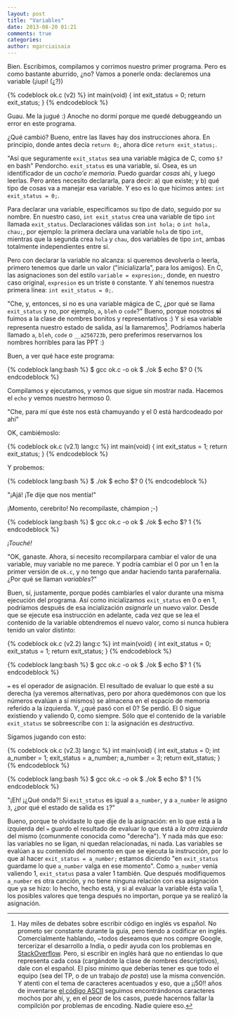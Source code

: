 ```yaml
---
layout: post
title: "Variables"
date: 2013-08-20 01:21
comments: true
categories: 
author: mgarciaisaia
---
```


Bien. Escribimos, compilamos y corrimos nuestro primer programa. Pero es como bastante aburrido, ¿no? Vamos a ponerle onda: declaremos una variable (¡iupi! (¿?))

{% codeblock ok.c (v2) %}
int main(void) {
	int exit_status = 0;
	return exit_status;
}
{% endcodeblock %}

Guau. Me la jugué :) Anoche no dormí porque me quedé debuggeando un error en este programa.<!--more-->

¿Qué cambió? Bueno, entre las llaves hay dos instrucciones ahora. En principio, donde antes decía `return 0;`, ahora dice `return exit_status;`.

"Así que seguramente `exit_status` sea una variable mágica de C, como `$?` en bash" Pendorcho. `exit_status` es una variable, sí. Osea, es un identificador de un _cacho'e memoria_. Puedo guardar _cosas_ ahí, y luego leerlas. Pero antes necesito declararla, para decir: a) que existe; y b) qué tipo de cosas va a manejar esa variable. Y eso es lo que hicimos antes: `int exit_status = 0;`.

Para declarar una variable, especificamos su tipo de dato, seguido por su nombre. En nuestro caso, `int exit_status` crea una variable de tipo `int` llamada `exit_status`. Declaraciones válidas son `int hola;` o `int hola, chau;`, por ejemplo: la primera declara una variable `hola` de tipo `int`, mientras que la segunda crea `hola` y `chau`, dos variables de tipo `int`, ambas totalmente independientes entre sí.

Pero con declarar la variable no alcanza: si queremos devolverla o leerla, primero tenemos que darle un valor ("inicializarla", para los amigos). En C, las asignaciones son del estilo `variable = expresion;`, donde, en nuestro caso original, `expresion` es un triste `0` constante. Y ahí tenemos nuestra primera línea: `int exit_status = 0;`.

"Che, y, entonces, si no es una variable mágica de C, ¿por qué se llama `exit_status` y no, por ejemplo, `a`, `bleh` o `code`?" Bueno, porque nosotros **sí** fuimos a la clase de nombres bonitos y representativos :) Y si esa variable representa nuestro estado de salida, así la llamaremos[^1]. Podríamos haberla llamado `a`, `bleh`, `code` o `__a256723b`, pero preferimos reservarnos los nombres horribles para las PPT :)

Buen, a ver qué hace este programa:

{% codeblock lang:bash %}
$ gcc ok.c -o ok
$ ./ok
$ echo $?
0
{% endcodeblock %}

Compilamos y ejecutamos, y vemos que sigue sin mostrar nada. Hacemos el `echo` y vemos nuestro hermoso 0.

"Che, para mí que éste nos está chamuyando y el 0 está hardcodeado por ahí"

OK, cambiémoslo:

{% codeblock ok.c (v2.1) lang:c %}
int main(void) {
	int exit_status = 1;
	return exit_status;
}
{% endcodeblock %}

Y probemos:

{% codeblock lang:bash %}
$ ./ok
$ echo $?
0
{% endcodeblock %}

"¡Ajá! ¡Te dije que nos mentía!"

¡Momento, cerebrito! No recompilaste, chámpion ;-)

{% codeblock lang:bash %}
$ gcc ok.c -o ok
$ ./ok
$ echo $?
1
{% endcodeblock %}

_¡Touché!_

"OK, ganaste. Ahora, si necesito recompilarpara cambiar el valor de una variable, muy variable no me parece. Y podría cambiar el 0 por un 1 en la primer versión de `ok.c`, y no tengo que andar haciendo tanta parafernalia. ¿Por qué se llaman _variables_?"

Buen, sí, justamente, porque podés cambiarles el valor durante una misma ejecución del programa. Así como inicializamos `exit_status` en 0 o en 1, podríamos después de esa incialización _asignarle_ un nuevo valor. Desde que se ejecute esa instrucción en adelante, cada vez que se lea el contenido de la variable obtendremos el nuevo valor, como si nunca hubiera tenido un valor distinto:

{% codeblock ok.c (v2.2) lang:c %}
int main(void) {
	int exit_status = 0;
	exit_status = 1;
	return exit_status;
}
{% endcodeblock %}

{% codeblock lang:bash %}
$ gcc ok.c -o ok
$ ./ok
$ echo $?
1
{% endcodeblock %}

`=` es el operador de asignación. El resultado de evaluar lo que esté a su derecha (ya veremos alternativas, pero por ahora quedémonos con que los números evalúan a sí mismos) se almacena en el espacio de memoria referido a la izquierda.
Y, ¿qué pasó con el 0? Se perdió. El 0 sigue existiendo y valiendo 0, como siempre. Sólo que el contenido de la variable `exit_status` se sobreescribe con `1`: la asignación es _destructiva_.

Sigamos jugando con esto:

{% codeblock ok.c (v2.3) lang:c %}
int main(void) {
	int exit_status = 0;
	int a_number = 1;
	exit_status = a_number;
	a_number = 3;
	return exit_status;
}
{% endcodeblock %}

{% codeblock lang:bash %}
$ gcc ok.c -o ok
$ ./ok
$ echo $?
1
{% endcodeblock %}

"¡Eh! ¡¿Qué onda?! Si `exit_status` es igual a `a_number`, y a `a_number` le asigno `3`, ¿por qué el estado de salida es `1`?"

Bueno, porque te olvidaste lo que dije de la asignación: en lo que está a la izquierda del `=` guardo el resultado de evaluar lo que está a _la otra izquierda_ del mismo (comunmente conocida como "derecha"). Y nada más que eso: las variables no se ligan, ni quedan relacionadas, ni nada. Las variables se evalúan a su contenido del momento en que se ejecuta la instrucción, por lo que al hacer `exit_status = a_number;` estamos diciendo "en `exit_status` guardame lo que `a_number` valga en ese momento". Como `a_number` venía valiendo 1, `exit_status` pasa a valer 1 también. Que después modifiquemos `a_number` es otra canción, y no tiene ninguna relación con esa asignación que ya se hizo: lo hecho, hecho está, y si al evaluar la variable ésta valía 1, los posibles valores que tenga después no importan, porque ya se realizó la asignación.

[^1]: Hay miles de debates sobre escribir código en inglés vs español. No prometo ser constante durante la guía, pero tiendo a codificar en inglés. Comercialmente hablando, ~todos deseamos que nos compre Google, tercerizar el desarrollo a India, o pedir ayuda con los problemas en [StackOverflow](http://stackoverflow.com/). Pero, si escribir en inglés hará que no entiendas lo que representa cada cosa (cargándote la clase de nombres descriptivos), dale con el español. El piso mínimo que deberías tener es que todo el equipo (sea del TP, o de un trabajo _de posta_) use la misma convención. Y atenti con el tema de caracteres acentuados y eso, que a ¡¡50!! años de inventarse [el código ASCII](http://es.wikipedia.org/wiki/ASCII) seguimos encontrándonos caracteres mochos por ahí, y, en el peor de los casos, puede hacernos fallar la compilción por problemas de encoding. Nadie quiere eso.
